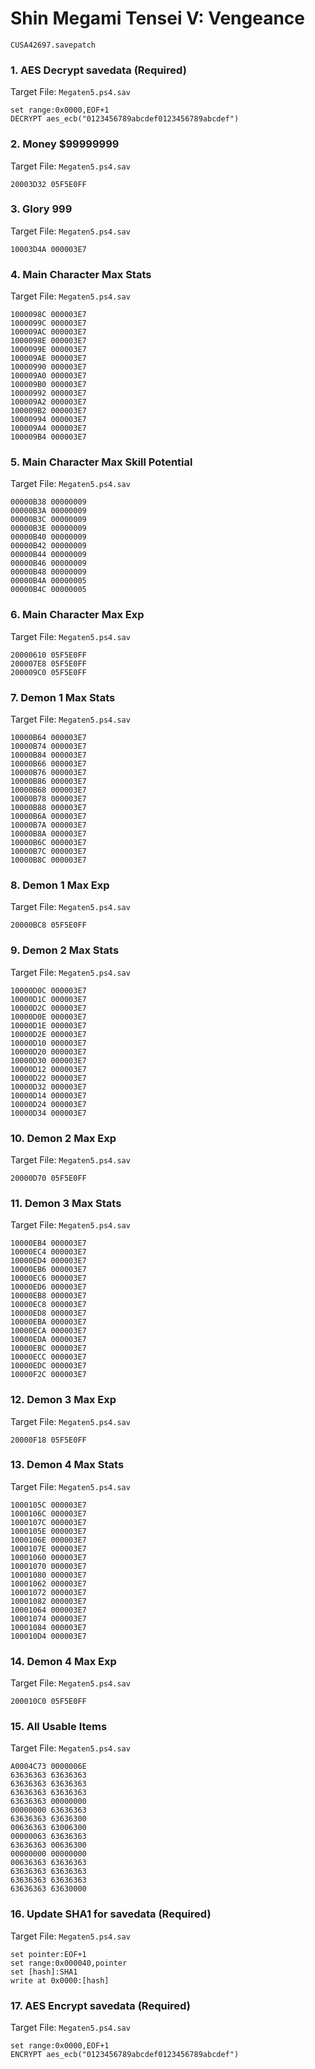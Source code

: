 # Shin Megami Tensei V: Vengeance

`CUSA42697.savepatch`

### 1. AES Decrypt savedata (Required)

Target File: `Megaten5.ps4.sav`

```
set range:0x0000,EOF+1
DECRYPT aes_ecb("0123456789abcdef0123456789abcdef")
```

### 2. Money $99999999

Target File: `Megaten5.ps4.sav`

```
20003D32 05F5E0FF
```

### 3. Glory 999

Target File: `Megaten5.ps4.sav`

```
10003D4A 000003E7
```

### 4. Main Character Max Stats

Target File: `Megaten5.ps4.sav`

```
1000098C 000003E7
1000099C 000003E7
100009AC 000003E7
1000098E 000003E7
1000099E 000003E7
100009AE 000003E7
10000990 000003E7
100009A0 000003E7
100009B0 000003E7
10000992 000003E7
100009A2 000003E7
100009B2 000003E7
10000994 000003E7
100009A4 000003E7
100009B4 000003E7
```

### 5. Main Character Max Skill Potential

Target File: `Megaten5.ps4.sav`

```
00000B38 00000009
00000B3A 00000009
00000B3C 00000009
00000B3E 00000009
00000B40 00000009
00000B42 00000009
00000B44 00000009
00000B46 00000009
00000B48 00000009
00000B4A 00000005
00000B4C 00000005
```

### 6. Main Character Max Exp

Target File: `Megaten5.ps4.sav`

```
20000610 05F5E0FF
200007E8 05F5E0FF
200009C0 05F5E0FF
```

### 7. Demon 1 Max Stats

Target File: `Megaten5.ps4.sav`

```
10000B64 000003E7
10000B74 000003E7
10000B84 000003E7
10000B66 000003E7
10000B76 000003E7
10000B86 000003E7
10000B68 000003E7
10000B78 000003E7
10000B88 000003E7
10000B6A 000003E7
10000B7A 000003E7
10000B8A 000003E7
10000B6C 000003E7
10000B7C 000003E7
10000B8C 000003E7
```

### 8. Demon 1 Max Exp

Target File: `Megaten5.ps4.sav`

```
20000BC8 05F5E0FF
```

### 9. Demon 2 Max Stats

Target File: `Megaten5.ps4.sav`

```
10000D0C 000003E7
10000D1C 000003E7
10000D2C 000003E7
10000D0E 000003E7
10000D1E 000003E7
10000D2E 000003E7
10000D10 000003E7
10000D20 000003E7
10000D30 000003E7
10000D12 000003E7
10000D22 000003E7
10000D32 000003E7
10000D14 000003E7
10000D24 000003E7
10000D34 000003E7
```

### 10. Demon 2 Max Exp

Target File: `Megaten5.ps4.sav`

```
20000D70 05F5E0FF
```

### 11. Demon 3 Max Stats

Target File: `Megaten5.ps4.sav`

```
10000EB4 000003E7
10000EC4 000003E7
10000ED4 000003E7
10000EB6 000003E7
10000EC6 000003E7
10000ED6 000003E7
10000EB8 000003E7
10000EC8 000003E7
10000ED8 000003E7
10000EBA 000003E7
10000ECA 000003E7
10000EDA 000003E7
10000EBC 000003E7
10000ECC 000003E7
10000EDC 000003E7
10000F2C 000003E7
```

### 12. Demon 3 Max Exp

Target File: `Megaten5.ps4.sav`

```
20000F18 05F5E0FF
```

### 13. Demon 4 Max Stats

Target File: `Megaten5.ps4.sav`

```
1000105C 000003E7
1000106C 000003E7
1000107C 000003E7
1000105E 000003E7
1000106E 000003E7
1000107E 000003E7
10001060 000003E7
10001070 000003E7
10001080 000003E7
10001062 000003E7
10001072 000003E7
10001082 000003E7
10001064 000003E7
10001074 000003E7
10001084 000003E7
100010D4 000003E7
```

### 14. Demon 4 Max Exp

Target File: `Megaten5.ps4.sav`

```
200010C0 05F5E0FF
```

### 15. All Usable Items

Target File: `Megaten5.ps4.sav`

```
A0004C73 0000006E
63636363 63636363
63636363 63636363
63636363 63636363
63636363 00000000
00000000 63636363
63636363 63636300
00636363 63006300
00000063 63636363
63636363 00636300
00000000 00000000
00636363 63636363
63636363 63636363
63636363 63636363
63636363 63630000
```

### 16. Update SHA1 for savedata (Required)

Target File: `Megaten5.ps4.sav`

```
set pointer:EOF+1
set range:0x000040,pointer
set [hash]:SHA1
write at 0x0000:[hash]
```

### 17. AES Encrypt savedata (Required)

Target File: `Megaten5.ps4.sav`

```
set range:0x0000,EOF+1
ENCRYPT aes_ecb("0123456789abcdef0123456789abcdef")
```

